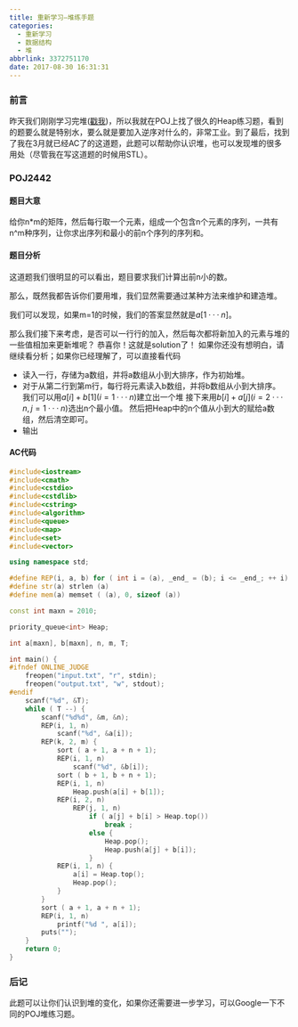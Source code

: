 ```yaml
---
title: 重新学习—堆练手题
categories:
  - 重新学习
  - 数据结构
  - 堆
abbrlink: 3372751170
date: 2017-08-30 16:31:31
---
```

### 前言

昨天我们刚刚学习完堆([戳我](http://ljfcnyali.coding.me/2017/08/30/%E9%87%8D%E6%96%B0%E5%AD%A6%E4%B9%A0%E2%80%94%E6%95%B0%E6%8D%AE%E7%BB%93%E6%9E%84%E4%B9%8B%E5%A0%86/))，所以我就在POJ上找了很久的Heap练习题，看到的题要么就是特别水，要么就是要加入逆序对什么的，非常工业。到了最后，找到了我在3月就已经AC了的这道题，此题可以帮助你认识堆，也可以发现堆的很多用处（尽管我在写这道题的时候用STL）。

<!--more-->

### POJ2442
#### 题目大意
给你n*m的矩阵，然后每行取一个元素，组成一个包含n个元素的序列，一共有n^m种序列，让你求出序列和最小的前n个序列的序列和。

#### 题目分析
这道题我们很明显的可以看出，题目要求我们计算出前n小的数。

那么，既然我都告诉你们要用堆，我们显然需要通过某种方法来维护和建造堆。

我们可以发现，如果m=1的时候，我们的答案显然就是$a[1···n]$。

那么我们接下来考虑，是否可以一行行的加入，然后每次都将新加入的元素与堆的一些值相加来更新堆呢？
恭喜你！这就是solution了！
如果你还没有想明白，请继续看分析；如果你已经理解了，可以直接看代码
* 读入一行，存储为a数组，并将a数组从小到大排序，作为初始堆。
* 对于从第二行到第m行，每行将元素读入b数组，并将b数组从小到大排序。
   我们可以用$a[i]+b[1](i = 1···n)$建立出一个堆
   接下来用$b[i]+a[j](i=2···n,j=1···n)$选出n个最小值。
   然后把Heap中的n个值从小到大的赋给a数组，然后清空即可。
* 输出

#### AC代码
```C++
#include<iostream>
#include<cmath>
#include<cstdio>
#include<cstdlib>
#include<cstring>
#include<algorithm>
#include<queue>
#include<map>
#include<set>
#include<vector>

using namespace std;

#define REP(i, a, b) for ( int i = (a), _end_ = (b); i <= _end_; ++ i)
#define str(a) strlen (a)
#define mem(a) memset ( (a), 0, sizeof (a))

const int maxn = 2010;

priority_queue<int> Heap;

int a[maxn], b[maxn], n, m, T;

int main() {
#ifndef ONLINE_JUDGE
    freopen("input.txt", "r", stdin);
    freopen("output.txt", "w", stdout);
#endif
    scanf("%d", &T);
    while ( T --) {
        scanf("%d%d", &m, &n);
        REP(i, 1, n)
            scanf("%d", &a[i]);
        REP(k, 2, m) {
            sort ( a + 1, a + n + 1);
            REP(i, 1, n)
                scanf("%d", &b[i]);
            sort ( b + 1, b + n + 1);
            REP(i, 1, n)
                Heap.push(a[i] + b[1]);
            REP(i, 2, n)
                REP(j, 1, n)
                    if ( a[j] + b[i] > Heap.top())
                        break ;
                    else {
                        Heap.pop();
                        Heap.push(a[j] + b[i]);
                    }
            REP(i, 1, n) {
                a[i] = Heap.top();
                Heap.pop();
            }
        }
        sort ( a + 1, a + n + 1);
        REP(i, 1, n)
            printf("%d ", a[i]);
        puts("");
    }
    return 0;
}
```

### 后记
此题可以让你们认识到堆的变化，如果你还需要进一步学习，可以Google一下不同的POJ堆练习题。

